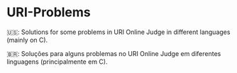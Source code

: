 # URI-Problems
🇺🇸:
Solutions for some problems in URI Online Judge in different languages (mainly on C).

🇧🇷:
Soluções para alguns problemas no URI Online Judge em diferentes linguagens (principalmente em C).
